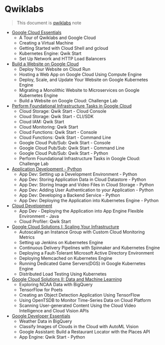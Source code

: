 # Qwiklabs

> This document is [qwiklabs](https://www.qwiklabs.com) note

- [Google Cloud Essentials](./Google-Cloud-Essentials.md)
  - A Tour of Qwiklabs and Google Cloud
  - Creating a Virtual Machine
  - Getting Started with Cloud Shell and gcloud
  - Kubernetes Engine: Qwik Start
  - Set Up Network and HTTP Load Balancers
- [Build a Website on Google Cloud](./Build-a-Website-on-Google-Cloud.md)
  - Deploy Your Website on Cloud Run
  - Hosting a Web App on Google Cloud Using Compute Engine
  - Deploy, Scale, and Update Your Website on Google Kubernetes Engine
  - Migrating a Monolithic Website to Microservices on Google Kubernetes Engine
  - Build a Website on Google Cloud: Challenge Lab
- [Perform Foundational Infrastructure Tasks in Google Cloud](./Perform-Foundational-Infrastructure-Tasks-in-Google-Cloud.md)
  - Cloud Storage: Qwik Start - Cloud Console
  - Cloud Storage: Qwik Start - CLI/SDK
  - Cloud IAM: Qwik Start
  - Cloud Monitoring: Qwik Start
  - Cloud Functions: Qwik Start - Console
  - Cloud Functions: Qwik Start - Command Line
  - Google Cloud Pub/Sub: Qwik Start - Console
  - Google Cloud Pub/Sub: Qwik Start - Command Line
  - Google Cloud Pub/Sub: Qwik Start - Python
  - Perform Foundational Infrastructure Tasks in Google Cloud: Challenge Lab
- [Application Development - Python](./Application-Development-Python.md)
  - App Dev: Setting up a Development Environment - Python
  - App Dev: Storing Application Data in Cloud Datastore - Python
  - App Dev: Storing Image and Video Files in Cloud Storage - Python
  - App Dev: Adding User Authentication to your Application - Python
  - App Dev: Developing a Backend Service - Python
  - App Dev: Deploying the Application into Kubernetes Engine - Python
- [Cloud Development](./Cloud-Development.md)
  - App Dev - Deploying the Application into App Engine Flexible Environment - Java
  - Cloud Profiler: Qwik Start
- [Google Cloud Solutions I: Scaling Your Infrastructure](./Google-Cloud-Solutions-Scaling-Your-Infrastructure)
  - Autoscaling an Instance Group with Custom Cloud Monitoring Metrics
  - Setting up Jenkins on Kubernetes Engine
  - Continuous Delivery Pipelines with Spinnaker and Kubernetes Engine
  - Deploying a Fault-Tolerant Microsoft Active Directory Environment
  - Deploying Memcached on Kubernetes Engine
  - Running Dedicated Game Servers(DGS) in Google Kubernetes Engine
  - Distributed Load Testing Using Kubernetes
- [Google Cloud Solutions II: Data and Machine Learning](./Google-Cloud-Solutions-Data-and-Machine-Learning)
  - Exploring NCAA Data with BigQuery
  - TensorFlow for Poets
  - Creating an Object Detection Application Using TensorFlow
  - Using OpenTSDB to Monitor Time-Series Data on Cloud Platform
  - Scanning User-generated Content Using the Cloud Video Intelligence and Cloud Vision APIs
- [Google Developer Essentials](./Google-Developer-Essentials.md)
  - Weather Data in BigQuery
  - Classify Images of Clouds in the Cloud with AutoML Vision
  - Google Assistant: Build a Restaurant Locator with the Places API
  - App Engine: Qwik Start - Python
